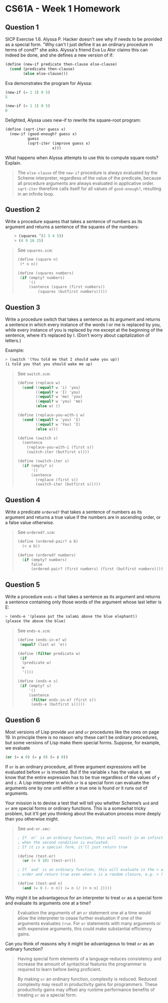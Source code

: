 # CS61A - Week 1 Homework

## Question 1

SICP Exercise 1.6. Alyssa P. Hacker doesn't see why if needs to be provided as a special form. "Why can't I just define it as an ordinary procedure in terms of cond?" she asks. Alyssa's friend Eva Lu Ator claims this can indeed be done, and she defines a new version of if:

```scheme
(define (new-if predicate then-clause else-clause)
  (cond (predicate then-clause)
        (else else-clause)))
```

Eva demonstrates the program for Alyssa:

```scheme
(new-if (= 2 3) 0 5)
5

(new-if (= 1 1) 0 5)
0
```

Delighted, Alyssa uses new-if to rewrite the square-root program:

```scheme
(define (sqrt-iter guess x)
  (new-if (good-enough? guess x)
          guess
          (sqrt-iter (improve guess x)
                     x)))
```

What happens when Alyssa attempts to use this to compute square roots? Explain.

> The `else-clause` of the `new-if` procedure is always evaluated by the Scheme interpreter, regardless of the value of the predicate, because all procedure arguments are always evaluated in applicative order. `sqrt-iter` therefore calls itself for all values of `good-enough?`, resulting in an infinite loop.

## Question 2

Write a procedure squares that takes a sentence of numbers as its argument and returns a sentence of the squares of the numbers:

```scheme
    > (squares ’(2 3 4 5))
    > (4 9 16 25)
```

> See `squares.scm`:
>
> ```scheme
> (define (square n)
>  (* n n))
>
> (define (squares numbers)
>  (if (empty? numbers)
>      '()
>      (sentence (square (first numbers))
>          (squares (butfirst numbers)))))
> ```

## Question 3

Write a procedure switch that takes a sentence as its argument and returns a sentence in which every instance of the words I or me is replaced by you, while every instance of you is replaced by me except at the beginning of the sentence, where it’s replaced by I. (Don’t worry about capitalization of letters.)

Example:

```scheme
> (switch '(You told me that I should wake you up))
(i told you that you should wake me up)
```

> See `switch.scm`:
>
> ```scheme
> (define (replace w)
>   (cond ((equal? w 'i) 'you)
>         ((equal? w 'I) 'you)
>         ((equal? w 'me) 'you)
>         ((equal? w 'you) 'me)
>         (else w) ))
>
> (define (replace-you-with-i w)
>   (cond ((equal? w 'you) 'I)
>         ((equal? w 'You) 'I)
>         (else w)))
>
> (define (switch s)
>   (sentence
>     (replace-you-with-i (first s))
>     (switch-iter (butfirst s))))
>
> (define (switch-iter s)
>   (if (empty? s)
>       '()
>       (sentence
>         (replace (first s))
>         (switch-iter (butfirst s)))))
> ```

## Question 4

Write a predicate `ordered?` that takes a sentence of numbers as its argument and returns a true value if the numbers are in ascending order, or a false value otherwise.

> See `ordered?.scm`:
>
> ```scheme
> (define (ordered-pair? a b)
>   (< a b))
>
> (define (ordered? numbers)
>   (if (empty? numbers)
>       false
>       (ordered-pair? (first numbers) (first (butfirst numbers)))))
> ```

## Question 5

Write a procedure `ends-e` that takes a sentence as its argument and returns a sentence containing only those words of the argument whose last letter is E:

```scheme
> (ends-e '(please put the salami above the blue elephant))
(please the above the blue)
```

> See `ends-e.scm`:
>
> ```scheme
> (define (ends-in-e? w)
>  (equal? (last w) 'e))
>
> (define (filter predicate w)
>  (if
>   (predicate w)
>   w
>   '()))
>
> (define (ends-e s)
>  (if (empty? s)
>      '()
>      (sentence
>       (filter ends-in-e? (first s))
>       (ends-e (butfirst s)))))
> ```

## Question 6

Most versions of Lisp provide `and` and `or` procedures like the ones on page 19. In principle there is no reason why these can’t be ordinary procedures, but some versions of Lisp make them special forms. Suppose, for example, we evaluate

```scheme
(or (= x 0) (= y 0) (= z 0))
```

If `or` is an ordinary procedure, all three argument expressions will be evaluated before `or` is invoked. But if the variable `x` has the value `0`, we know that the entire expression has to be true regardless of the values of `y` and `z`. A Lisp interpreter in which `or` is a special form can evaluate the arguments one by one until either a true one is found or it runs out of arguments.

Your mission is to devise a test that will tell you whether Scheme’s `and` and `or` are special forms or ordinary functions. This is a somewhat tricky problem, but it’ll get you thinking about the evaluation process more deeply than you otherwise might.

> See `and-or.smc`:
>
> ```scheme
> ; If `or` is an ordinary function, this will result in an infinite > loop
> ; when the second condition is evaluated.
> ; If it is a special form, it'll just return true
>
> (define (test-or)
>   (or (< 9 10) (test-or)))
>
> ; If `and` is an ordinary function, this will evaluate in the > applicative
> ; order and return true even when n is a random closure, e.g. > (random 10).
>
> (define (test-and n)
>   (and (= 0 (- n n)) (= n (/ (+ n n) 2))))
> ```

Why might it be advantageous for an interpreter to treat `or` as a special form and evaluate its arguments one at a time?

> Evaluation the arguments of an `or` statement one at a time would allow the interpreter to cease further evaluation if one of the arguments evaluates `true`. For `or` statements with many arguments or with expensive arguments, this could make substantial efficiency gains.

Can you think of reasons why it might be advantageous to treat `or` as an ordinary function?

> Having special form elements of a language reduces consistency and increase the amount of syntactical features the programmer is required to learn before being proficient.
>
> By making `or` an ordinary function, complexity is reduced. Reduced complexity may result in productivity gains for programmers. These productivity gains may offset any runtime performance benefits of treating `or` as a special form.
